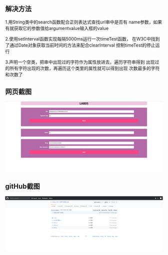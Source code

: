 ## 解决方法
1.用String类中的search函数配合正则表达式查找url串中是否有
name参数，如果有就获取它的参数值给argumentvalue输入框的value

2.使用setInterval函数实现每隔5000ms运行一次timeTest函数，
在W3C中找到了通过Date对象获取当前时间的方法来配合clearInterval
控制timeTest的停止运行

3.声明一个空类，把串中出现过的字符作为属性放进去，遍历字符串得到
出现过的所有字符出现的次数，再遍历这个类里的属性就可以得到出现
次数最多的字符和次数了

## 网页截图
![sample](https://github.com/Clarity-1021/SOFT130002_lab/raw/master/lab5/images/网页截图.png)
## gitHub截图
![sample](https://github.com/Clarity-1021/SOFT130002_lab/raw/master/lab5/images/gitHub截图.png)

